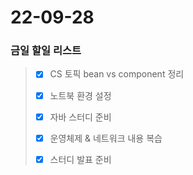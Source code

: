 # 22-09-28
### 금일 할일 리스트

> - [x] CS 토픽  bean vs component 정리
>
> - [x] 노트북 환경 설정
>
> - [x] 자바 스터디 준비
>
> - [x] 운영체제 & 네트워크 내용 복습 
>
> - [x] 스터디 발표 준비